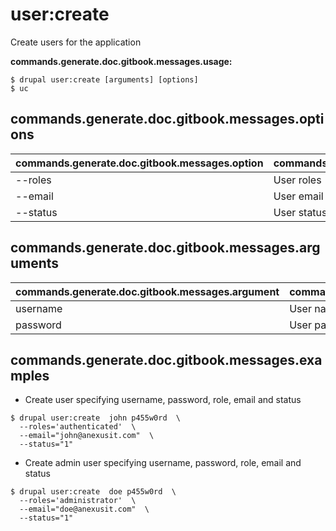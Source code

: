 # user:create
Create users for the application

**commands.generate.doc.gitbook.messages.usage:**
```
$ drupal user:create [arguments] [options]
$ uc  
```

## commands.generate.doc.gitbook.messages.options
commands.generate.doc.gitbook.messages.option | commands.generate.doc.gitbook.messages.details
-------|-------------
--roles | User roles
--email | User email
--status | User status

## commands.generate.doc.gitbook.messages.arguments
commands.generate.doc.gitbook.messages.argument | commands.generate.doc.gitbook.messages.details
---------|-------------
username | User name to be created
password | User password

## commands.generate.doc.gitbook.messages.examples
* Create user specifying username, password, role, email and status
```
$ drupal user:create  john p455w0rd  \
  --roles='authenticated'  \
  --email="john@anexusit.com"  \
  --status="1"
```
* Create admin user specifying username, password, role, email and status
```
$ drupal user:create  doe p455w0rd  \
  --roles='administrator'  \
  --email="doe@anexusit.com"  \
  --status="1"

```
